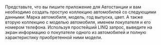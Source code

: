 Представьте, что вы пишите приложение для Автостанции и вам необходимо создать простую коллекцию автомобилей со следующими данными: Марка автомобиля, модель, год выпуска, цвет. А также вторую коллекцию с моделью автомобиля, именем покупателя и его номером телефона. Используя простейший LINQ запрос, выведите на экран информацию о покупателе одного из автомобилей и полную характеристику приобретенной ними модели. 
